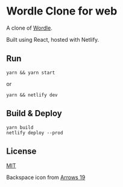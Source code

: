 # Wordle Clone for web

A clone of [Wordle](https://www.powerlanguage.co.uk/wordle/).

Built using React, hosted with Netlify.

## Run
```
yarn && yarn start
```
or
```
yarn && netlify dev
```

## Build & Deploy
```
yarn build
netlify deploy --prod
```

<!-- ## Contributing
Pull requests are welcome. For major changes, please open an issue first to discuss what you would like to change.

Please make sure to update tests as appropriate. -->

## License
[MIT](https://choosealicense.com/licenses/mit/)

Backspace icon from [Arrows 19](https://www.svgrepo.com/svg/238276/backspace)
